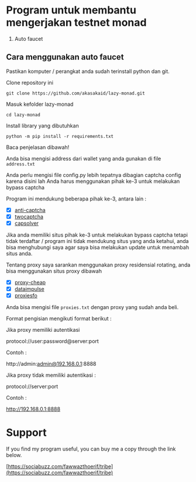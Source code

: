 # Program untuk membantu mengerjakan testnet monad

1. Auto faucet

## Cara menggunakan auto faucet

Pastikan komputer / perangkat anda sudah terinstall python dan git.

Clone repository ini

```
git clone https://github.com/akasakaid/lazy-monad.git
```

Masuk kefolder lazy-monad

```
cd lazy-monad
```

Install library yang dibutuhkan

```
python -m pip install -r requirements.txt
```

Baca penjelasan dibawah!

Anda bisa mengisi address dari wallet yang anda gunakan di file `address.txt`

Anda perlu mengisi file config.py lebih tepatnya dibagian captcha config karena disini lah Anda harus menggunakan pihak ke-3 untuk melakukan bypass captcha

Program ini mendukung beberapa pihak ke-3, antara lain :

 - [x] [anti-captcha](https://getcaptchasolution.com/iiaiemxamz)
 - [x] [twocaptcha](https://2captcha.com/?from=4688295)
 - [x] [capsolver](https://dashboard.capsolver.com/passport/register?inviteCode=ejmvauaFFnqt)

Jika anda memiliki situs pihak ke-3 untuk melakukan bypass captcha tetapi tidak terdaftar / program ini tidak mendukung situs yang anda ketahui, anda bisa menghubungi saya agar saya bisa melakukan update untuk menambah situs anda.

Tentang proxy saya sarankan menggunakan proxy residensial rotating, anda bisa menggunakan situs proxy dibawah

- [x] [proxy-cheap](https://app.proxy-cheap.com/r/mlShoy)
- [x] [dataimpulse](https://dataimpulse.com/?aff=48082)
- [x] [proxiesfo](https://app.proxies.fo/ref/c02fda06-da42-f640-7ef7-885127487ef0)

Anda bisa mengisi file `proxies.txt` dengan proxy yang sudah anda beli. 

Format pengisian mengikuti format berikut :

Jika proxy memiliki autentikasi 

protocol://user:password@server:port

Contoh :

http://admin:admin@192.168.0.1:8888

Jika proxy tidak memiliki autentikasi : 

protocol://server:port

Contoh : 

http://192.168.0.1:8888


# Support

If you find my program useful, you can buy me a copy through the link below.

[https://sociabuzz.com/fawwazthoerif/tribe](https://sociabuzz.com/fawwazthoerif/tribe)